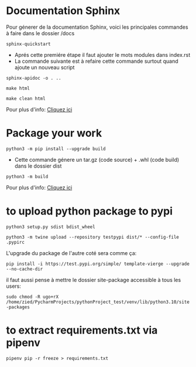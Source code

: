 # Documentation Sphinx

Pour génerer de la documentation Sphinx, voici les principales commandes à faire dans le dossier /docs

`sphinx-quickstart`

- Aprés cette premiére étape il faut ajouter le mots modules dans index.rst
- La commande suivante est à refaire cette commande surtout quand ajoute un nouveau script

`sphinx-apidoc -o . ..`

`make html`

`make clean html`

Pour plus d'info: [Cliquez ici](https://towardsdatascience.com/documenting-python-code-with-sphinx-554e1d6c4f6d)

# Package your work

`python3 -m pip install --upgrade build`

- Cette commande génere un tar.gz (code source) + .whl (code build) dans le dossier dist

`python3 -m build`

Pour plus d'info: [Cliquez ici](https://packaging.python.org/en/latest/tutorials/packaging-projects/)

# to upload python package to pypi
`python3 setup.py sdist bdist_wheel`

`python3 -m twine upload --repository testpypi dist/* --config-file .pypirc`

L'upgrade du package de l'autre coté sera comme ça:

`pip install -i https://test.pypi.org/simple/ template-vierge --upgrade --no-cache-dir`

il faut aussi pense à mettre le dossier site-package accessible à tous les users:

`sudo chmod -R ugo+rX /home/zied/PycharmProjects/pythonProject_test/venv/lib/python3.10/site-packages`

# to extract requirements.txt via pipenv

`pipenv pip -r freeze > requirements.txt`